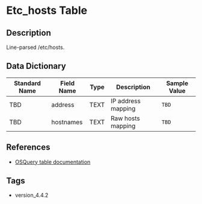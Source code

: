 # Etc_hosts Table

## Description
Line-parsed /etc/hosts.

## Data Dictionary
|Standard Name|Field Name|Type|Description|Sample Value|
|---|---|---|---|---|
|TBD|address|TEXT|IP address mapping|`TBD`|
|TBD|hostnames|TEXT|Raw hosts mapping|`TBD`|

## References
* [OSQuery table documentation](https://osquery.io/schema/current#etc_hosts)

## Tags
* version_4.4.2